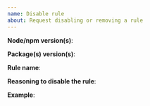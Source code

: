 ```yaml
---
name: Disable rule
about: Request disabling or removing a rule
---
```


**Node/npm version(s)**:

**Package(s) version(s)**:

**Rule name**:

**Reasoning to disable the rule**:

**Example**:
